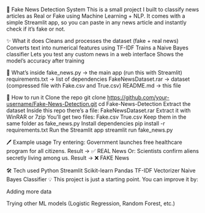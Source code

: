 📰 Fake News Detection System
This is a small project I built to classify news articles as Real or Fake using Machine Learning + NLP.
It comes with a simple Streamlit app, so you can paste in any news article and instantly check if it’s fake or not.

✨ What it does
Cleans and processes the dataset (fake + real news)
Converts text into numerical features using TF-IDF
Trains a Naive Bayes classifier
Lets you test any custom news in a web interface
Shows the model’s accuracy after training

📂 What’s inside
fake_news.py → the main app (run this with Streamlit)
requirements.txt → list of dependencies
FakeNewsDataset.rar → dataset (compressed file with Fake.csv and True.csv)
README.md → this file

🚀 How to run it
Clone the repo
git clone https://github.com/your-username/Fake-News-Detection.git
cd Fake-News-Detection
Extract the dataset
Inside this repo there’s a file: FakeNewsDataset.rar
Extract it with WinRAR or 7zip
You’ll get two files:
Fake.csv
True.csv
Keep them in the same folder as fake_news.py
Install dependencies
pip install -r requirements.txt
Run the Streamlit app
streamlit run fake_news.py

🖊️ Example usage
Try entering:
Government launches free healthcare program for all citizens.
Result → ✅ REAL News
Or:
Scientists confirm aliens secretly living among us.
Result → ❌ FAKE News

🛠️ Tech used
Python
Streamlit
Scikit-learn
Pandas
TF-IDF Vectorizer
Naive Bayes Classifier
💡 This project is just a starting point. You can improve it by:

Adding more data

Trying other ML models (Logistic Regression, Random Forest, etc.)

